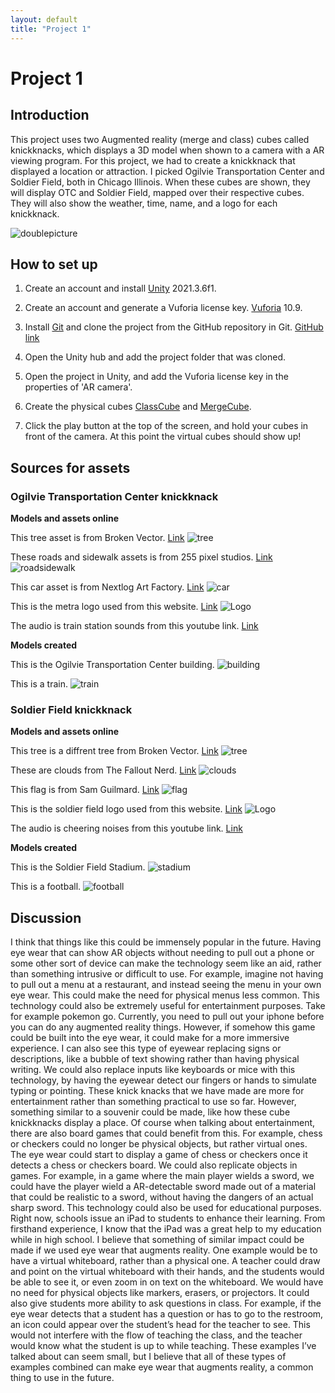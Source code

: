 ```yaml
---
layout: default
title: "Project 1"
---
```


# Project 1


## Introduction

This project uses two Augmented reality (merge and class) cubes called knickknacks, which displays a 3D model when shown to a camera with a AR viewing program. For this project, we had to create a knickknack that displayed a location or attraction. I picked Ogilvie Transportation Center and Soldier Field, both in Chicago Illinois. When these cubes are shown, they will display OTC and Soldier Field, mapped over their respective cubes. They will also show the weather, time, name, and a logo for each knickknack.

![doublepicture](/assets/images/bothpics.jpg)


## How to set up
1. Create an account and install [Unity](https://unity.com/) 2021.3.6f1.

2. Create an account and generate a Vuforia license key. [Vuforia](https://developer.vuforia.com/) 10.9.

3. Install [Git](https://git-scm.com/) and clone the project from the GitHub repository in Git. [GitHub link](https://github.com/Jamame/project1)

4. Open the Unity hub and add the project folder that was cloned.

5. Open the project in Unity, and add the Vuforia license key in the properties of 'AR camera'.

6. Create the physical cubes [ClassCube](https://support.classvr.com/portal/en/kb/articles/using-3d-models-with-arcube) and [MergeCube](https://mergeedu.com/cube).

7. Click the play button at the top of the screen, and hold your cubes in front of the camera. At this point the virtual cubes should show up!



## Sources for assets

### Ogilvie Transportation Center knickknack

**Models and assets online**

This tree asset is from Broken Vector. [Link](https://assetstore.unity.com/packages/3d/vegetation/trees/low-poly-tree-pack-57866) ![tree](/assets/images/treeSF.PNG) 

These roads and sidewalk assets is from 255 pixel studios. [Link](https://assetstore.unity.com/packages/3d/environments/urban/city-package-107224#description) ![roadsidewalk](/assets/images/roadsidewalk.PNG)

This car asset is from Nextlog Art Factory. [Link](https://assetstore.unity.com/packages/3d/environments/urban/lowpoly-free-city-map-127919) ![car](/assets/images/car.PNG)

This is the metra logo used from this website. [Link](https://rtams.org/group/metra) ![Logo](/assets/images/metralogo.jpg) 

The audio is train station sounds from this youtube link. [Link](https://www.youtube.com/watch?v=s2NTvz8Pdkg&ab_channel=VariousArtists-Topic)

**Models created**

This is the Ogilvie Transportation Center building. ![building](/assets/images/buildingotc.PNG)

This is a train. ![train](/assets/images/train.PNG)


### Soldier Field knickknack

**Models and assets online**

This tree is a diffrent tree from Broken Vector. [Link](https://assetstore.unity.com/packages/3d/vegetation/trees/low-poly-tree-pack-57866) ![tree](/assets/images/treeSF.PNG)

These are clouds from The Fallout Nerd. [Link](https://assetstore.unity.com/packages/3d/3le-low-poly-cloud-pack-65911) ![clouds](/assets/images/clouds.PNG)

This flag is from Sam Guilmard. [Link](https://assetstore.unity.com/packages/3d/props/realistic-flag-pack-116392) ![flag](/assets/images/flag.PNG)

This is the soldier field logo used from this website. [Link](https://en.wikipedia.org/wiki/Soldier_Field) ![Logo](/assets/images/soldierfieldlogo.PNG) 

The audio is cheering noises from this youtube link. [Link](https://www.youtube.com/watch?v=tq-Bp_2FOGA&ab_channel=SaraschanStienwongnusa)

**Models created**

This is the Soldier Field Stadium. ![stadium](/assets/images/soldierfield.PNG)

This is a football. ![football](/assets/images/football.PNG)

## Discussion

I think that things like this could be immensely popular in the future. Having eye wear that can show AR objects without needing to pull out a phone or some other sort of device can make the technology seem like an aid, rather than something intrusive or difficult to use. For example, imagine not having to pull out a menu at a restaurant, and instead seeing the menu in your own eye wear. This could make the need for physical menus less common. This technology could also be extremely useful for entertainment purposes. Take for example pokemon go. Currently, you need to pull out your iphone before you can do any augmented reality things. However, if somehow this game could be built into the eye wear, it could make for a more immersive experience. I can also see this type of eyewear replacing signs or descriptions, like a bubble of text showing rather than having physical writing. We could also replace inputs like keyboards or mice with this technology, by having the eyewear detect our fingers or hands to simulate typing or pointing. These knick knacks that we have made are more for entertainment rather than something practical to use so far. However, something similar to a souvenir could be made, like how these cube knickknacks display a place. Of course when talking about entertainment, there are also board games that could benefit from this. For example, chess or checkers could no longer be physical objects, but rather virtual ones. The eye wear could start to display a game of chess or checkers once it detects a chess or checkers board. We could also replicate objects in games. For example, in a game where the main player wields a sword, we could have the player wield a AR-detectable sword made out of a material that could be realistic to a sword, without having the dangers of an actual sharp sword. This technology could also be used for educational purposes. Right now, schools issue an iPad to students to enhance their learning. From firsthand experience, I know that the iPad was a great help to my education while in high school. I believe that something of similar impact could be made if we used eye wear that augments reality. One example would be to have a virtual whiteboard, rather than a physical one. A teacher could draw and point on the virtual whiteboard with their hands, and the students would be able to see it, or even zoom in on text on the whiteboard. We would have no need for physical objects like markers, erasers, or projectors. It could also give students more ability to ask questions in class. For example, if the eye wear detects that a student has a question or has to go to the restroom, an icon could appear over the student’s head for the teacher to see. This would not interfere with the flow of teaching the class, and the teacher would know what the student is up to while teaching. These examples I’ve talked about can seem small, but I believe that all of these types of examples combined can make eye wear that augments reality, a common thing to use in the future.
